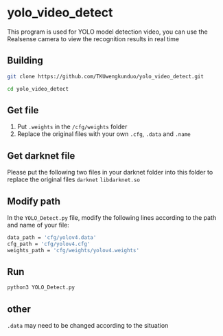 # yolo_video_detect

This program is used for YOLO model detection video, you can use the Realsense camera to view the recognition results in real time



## Building
```bash
git clone https://github.com/TKUwengkunduo/yolo_video_detect.git

cd yolo_video_detect
```

## Get file
1. Put `.weights` in the `/cfg/weights` folder
2. Replace the original files with your own `.cfg`, `.data` and `.name`

## Get darknet file
Please put the following two files in your darknet folder into this folder to replace the original files
`darknet`
`libdarknet.so`

## Modify path
In the `YOLO_Detect.py` file, modify the following lines according to the path and name of your file:
```bash
data_path = 'cfg/yolov4.data'
cfg_path = 'cfg/yolov4.cfg'
weights_path = 'cfg/weights/yolov4.weights'
```

## Run
```bash
python3 YOLO_Detect.py
```

## other
`.data` may need to be changed according to the situation
